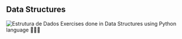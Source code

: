 ## Data Structures
![Estrutura de Dados](https://external-content.duckduckgo.com/iu/?u=https://i.ytimg.com/vi/Frkc_otGrGU/maxresdefault.jpg&f=1&nofb=1)
Exercises done in Data Structures using Python language 👨🏽‍💻
